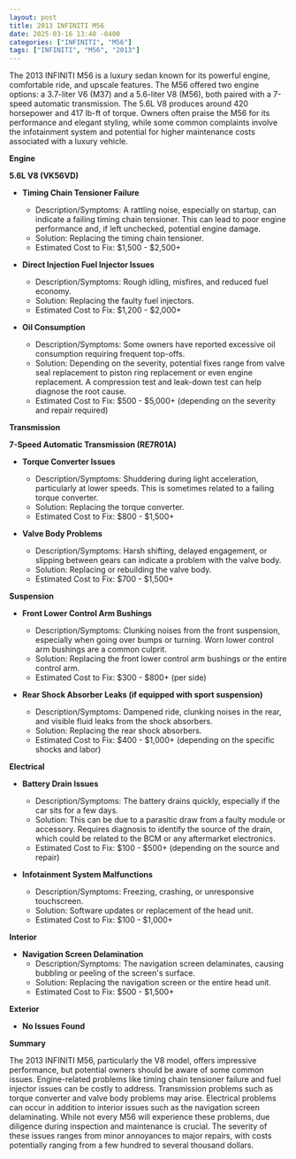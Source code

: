 ```yaml
---
layout: post
title: 2013 INFINITI M56
date: 2025-03-16 13:40 -0400
categories: ["INFINITI", "M56"]
tags: ["INFINITI", "M56", "2013"]
---
```

The 2013 INFINITI M56 is a luxury sedan known for its powerful engine, comfortable ride, and upscale features. The M56 offered two engine options: a 3.7-liter V6 (M37) and a 5.6-liter V8 (M56), both paired with a 7-speed automatic transmission. The 5.6L V8 produces around 420 horsepower and 417 lb-ft of torque. Owners often praise the M56 for its performance and elegant styling, while some common complaints involve the infotainment system and potential for higher maintenance costs associated with a luxury vehicle.

**Engine**

**5.6L V8 (VK56VD)**

* **Timing Chain Tensioner Failure**
    * Description/Symptoms: A rattling noise, especially on startup, can indicate a failing timing chain tensioner. This can lead to poor engine performance and, if left unchecked, potential engine damage.
    * Solution: Replacing the timing chain tensioner.
    * Estimated Cost to Fix: $1,500 - $2,500+

* **Direct Injection Fuel Injector Issues**
    * Description/Symptoms: Rough idling, misfires, and reduced fuel economy.
    * Solution: Replacing the faulty fuel injectors.
    * Estimated Cost to Fix: $1,200 - $2,000+

* **Oil Consumption**
    * Description/Symptoms: Some owners have reported excessive oil consumption requiring frequent top-offs.
    * Solution: Depending on the severity, potential fixes range from valve seal replacement to piston ring replacement or even engine replacement. A compression test and leak-down test can help diagnose the root cause.
    * Estimated Cost to Fix: $500 - $5,000+ (depending on the severity and repair required)

**Transmission**

**7-Speed Automatic Transmission (RE7R01A)**

* **Torque Converter Issues**
    * Description/Symptoms: Shuddering during light acceleration, particularly at lower speeds. This is sometimes related to a failing torque converter.
    * Solution: Replacing the torque converter.
    * Estimated Cost to Fix: $800 - $1,500+

* **Valve Body Problems**
    * Description/Symptoms: Harsh shifting, delayed engagement, or slipping between gears can indicate a problem with the valve body.
    * Solution: Replacing or rebuilding the valve body.
    * Estimated Cost to Fix: $700 - $1,500+

**Suspension**

* **Front Lower Control Arm Bushings**
    * Description/Symptoms: Clunking noises from the front suspension, especially when going over bumps or turning. Worn lower control arm bushings are a common culprit.
    * Solution: Replacing the front lower control arm bushings or the entire control arm.
    * Estimated Cost to Fix: $300 - $800+ (per side)

* **Rear Shock Absorber Leaks (if equipped with sport suspension)**
    * Description/Symptoms: Dampened ride, clunking noises in the rear, and visible fluid leaks from the shock absorbers.
    * Solution: Replacing the rear shock absorbers.
    * Estimated Cost to Fix: $400 - $1,000+ (depending on the specific shocks and labor)

**Electrical**

* **Battery Drain Issues**
    * Description/Symptoms: The battery drains quickly, especially if the car sits for a few days.
    * Solution: This can be due to a parasitic draw from a faulty module or accessory. Requires diagnosis to identify the source of the drain, which could be related to the BCM or any aftermarket electronics.
    * Estimated Cost to Fix: $100 - $500+ (depending on the source and repair)

* **Infotainment System Malfunctions**
    * Description/Symptoms: Freezing, crashing, or unresponsive touchscreen.
    * Solution: Software updates or replacement of the head unit.
    * Estimated Cost to Fix: $100 - $1,000+

**Interior**

* **Navigation Screen Delamination**
    * Description/Symptoms: The navigation screen delaminates, causing bubbling or peeling of the screen's surface.
    * Solution: Replacing the navigation screen or the entire head unit.
    * Estimated Cost to Fix: $500 - $1,500+

**Exterior**

* **No Issues Found**

**Summary**

The 2013 INFINITI M56, particularly the V8 model, offers impressive performance, but potential owners should be aware of some common issues. Engine-related problems like timing chain tensioner failure and fuel injector issues can be costly to address. Transmission problems such as torque converter and valve body problems may arise. Electrical problems can occur in addition to interior issues such as the navigation screen delaminating. While not every M56 will experience these problems, due diligence during inspection and maintenance is crucial. The severity of these issues ranges from minor annoyances to major repairs, with costs potentially ranging from a few hundred to several thousand dollars.

